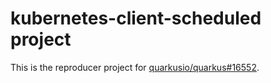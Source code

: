 # kubernetes-client-scheduled project
This is the reproducer project for [quarkusio/quarkus#16552](https://github.com/quarkusio/quarkus/issues/16552).
